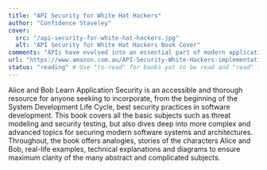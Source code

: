 ```yaml
---
title: "API Security for White Hat Hackers"
author: "Confidence Staveley"
cover:
  src: "/api-security-for-white-hat-hackers.jpg"
  alt: "API Security for White Hat Hackers Book Cover"
comments: "APIs have evolved into an essential part of modern applications, making them an attractive target for cybercriminals. Written for security professionals and developers, this comprehensive guide offers practical insights into testing APIs, identifying vulnerabilities, and fixing them."
url: "https://www.amazon.com.au/API-Security-White-Hackers-implementation-ebook/dp/B0CLG8NR4V"
status: "reading" # Use "to-read" for books yet to be read and "read" for books already read
---
```


Alice and Bob Learn Application Security is an accessible and thorough resource for anyone seeking to incorporate, from the beginning of the System Development Life Cycle, best security practices in software development. This book covers all the basic subjects such as threat modeling and security testing, but also dives deep into more complex and advanced topics for securing modern software systems and architectures. Throughout, the book offers analogies, stories of the characters Alice and Bob, real-life examples, technical explanations and diagrams to ensure maximum clarity of the many abstract and complicated subjects.
